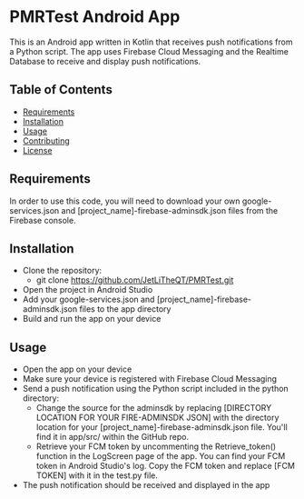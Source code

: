 # PMRTest Android App


This is an Android app written in Kotlin that receives push notifications from a Python script. The app uses Firebase Cloud Messaging and the Realtime Database to receive and display push notifications.

## Table of Contents

- [Requirements](#requirements)
- [Installation](#installation)
- [Usage](#usage)
- [Contributing](#contributing)
- [License](#license)

## Requirements

In order to use this code, you will need to download your own google-services.json and [project_name]-firebase-adminsdk.json files from the Firebase console.

## Installation

+ Clone the repository:
  +   git clone https://github.com/JetLiTheQT/PMRTest.git
+ Open the project in Android Studio
+ Add your google-services.json and [project_name]-firebase-adminsdk.json files to the app directory
+ Build and run the app on your device

## Usage

+ Open the app on your device
+ Make sure your device is registered with Firebase Cloud Messaging
+ Send a push notification using the Python script included in the python directory:
  + Change the source for the adminsdk by replacing [DIRECTORY LOCATION FOR YOUR FIRE-ADMINSDK JSON] with the directory location for your [project_name]-firebase-adminsdk.json file. You'll find it in app/src/ within the GitHub repo.
  + Retrieve your FCM token by uncommenting the Retrieve_token() function in the LogScreen page of the app. You can find your FCM token in Android Studio's log. Copy the FCM token and replace [FCM TOKEN] with it in the test.py file.
+ The push notification should be received and displayed in the app
